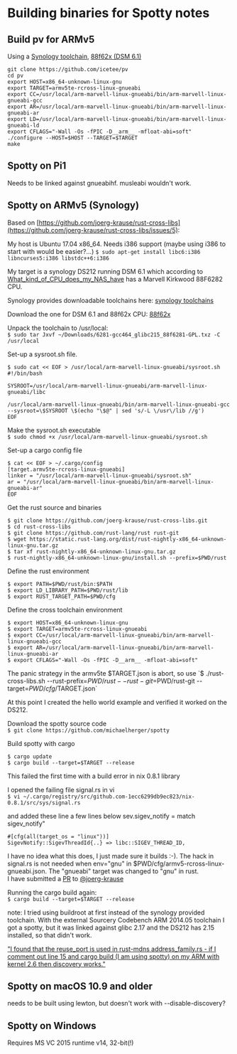 Building binaries for Spotty notes
==================================

Build pv for ARMv5
------------------

Using a [Synology toolchain](https://sourceforge.net/projects/dsgpl/files/), [88f62x (DSM 6.1)](https://sourceforge.net/projects/dsgpl/files/DSM%206.1%20Tool%20Chains/Marvell%2088F628x%20Linux%202.6.32/6281-gcc464_glibc215_88f6281-GPL.txz/download)

    git clone https://github.com/icetee/pv
    cd pv
    export HOST=x86_64-unknown-linux-gnu
    export TARGET=armv5te-rcross-linux-gnueabi
    export CC=/usr/local/arm-marvell-linux-gnueabi/bin/arm-marvell-linux-gnueabi-gcc
    export AR=/usr/local/arm-marvell-linux-gnueabi/bin/arm-marvell-linux-gnueabi-ar
    export LD=/usr/local/arm-marvell-linux-gnueabi/bin/arm-marvell-linux-gnueabi-ld
    export CFLAGS="-Wall -Os -fPIC -D__arm__ -mfloat-abi=soft"
    ./configure --HOST=$HOST --TARGET=$TARGET
    make

    
Spotty on Pi1
-------------

Needs to be linked against gnueabihf. musleabi wouldn't work.

Spotty on ARMv5 (Synology)
--------------------------

Based on [https://github.com/joerg-krause/rust-cross-libs](https://github.com/joerg-krause/rust-cross-libs/issues/5):

My host is Ubuntu 17.04 x86_64. Needs i386 support (maybe using i386 to start with would be easier?...)
    `$ sudo apt-get install libc6:i386 libncurses5:i386 libstdc++6:i386`

My target is a synology DS212 running DSM 6.1 which according to [What_kind_of_CPU_does_my_NAS_have](https://www.synology.com/en-global/knowledgebase/DSM/tutorial/General/What_kind_of_CPU_does_my_NAS_have) has a Marvell Kirkwood 88F6282 CPU.

Synology provides downloadable toolchains here: [synology toolchains](https://sourceforge.net/projects/dsgpl/files/)

Download the one for DSM 6.1 and 88f62x CPU: [88f62x](https://sourceforge.net/projects/dsgpl/files/DSM%206.1%20Tool%20Chains/Marvell%2088F628x%20Linux%202.6.32/6281-gcc464_glibc215_88f6281-GPL.txz/download)

Unpack the toolchain to /usr/local:  
    `$ sudo tar Jxvf ~/Downloads/6281-gcc464_glibc215_88f6281-GPL.txz -C /usr/local`

Set-up a sysroot.sh file.

    $ sudo cat << EOF > /usr/local/arm-marvell-linux-gnueabi/sysroot.sh
    #!/bin/bash

    SYSROOT=/usr/local/arm-marvell-linux-gnueabi/arm-marvell-linux-gnueabi/libc

    /usr/local/arm-marvell-linux-gnueabi/bin/arm-marvell-linux-gnueabi-gcc --sysroot=\$SYSROOT \$(echo "\$@" | sed 's/-L \/usr\/lib //g')
    EOF

Make the sysroot.sh executable  
    `$ sudo chmod +x /usr/local/arm-marvell-linux-gnueabi/sysroot.sh`

Set-up a cargo config file

    $ cat << EOF > ~/.cargo/config
    [target.armv5te-rcross-linux-gnueabi]
    linker = "/usr/local/arm-marvell-linux-gnueabi/sysroot.sh"
    ar = "/usr/local/arm-marvell-linux-gnueabi/bin/arm-marvell-linux-gnueabi-ar"
    EOF

Get the rust source and binaries

    $ git clone https://github.com/joerg-krause/rust-cross-libs.git
    $ cd rust-cross-libs
    $ git clone https://github.com/rust-lang/rust rust-git
    $ wget https://static.rust-lang.org/dist/rust-nightly-x86_64-unknown-linux-gnu.tar.gz
    $ tar xf rust-nightly-x86_64-unknown-linux-gnu.tar.gz
    $ rust-nightly-x86_64-unknown-linux-gnu/install.sh --prefix=$PWD/rust

Define the rust environment

    $ export PATH=$PWD/rust/bin:$PATH
    $ export LD_LIBRARY_PATH=$PWD/rust/lib
    $ export RUST_TARGET_PATH=$PWD/cfg

Define the cross toolchain environment

    $ export HOST=x86_64-unknown-linux-gnu
    $ export TARGET=armv5te-rcross-linux-gnueabi
    $ export CC=/usr/local/arm-marvell-linux-gnueabi/bin/arm-marvell-linux-gnueabi-gcc
    $ export AR=/usr/local/arm-marvell-linux-gnueabi/bin/arm-marvell-linux-gnueabi-ar
    $ export CFLAGS="-Wall -Os -fPIC -D__arm__ -mfloat-abi=soft"

The panic strategy in the armv5te $TARGET.json is abort, so use  
    `$ ./rust-cross-libs.sh --rust-prefix=$PWD/rust --rust-git=$PWD/rust-git --target=$PWD/cfg/$TARGET.json`

At this point I created the hello world example and verified it worked on the DS212.

Download the spotty source code  
    `$ git clone https://github.com/michaelherger/spotty`

Build spotty with cargo

    $ cargo update
    $ cargo build --target=$TARGET --release

This failed the first time with a build error in nix 0.8.1 library

I opened the failing file signal.rs in vi  
    `$ vi ~/.cargo/registry/src/github.com-1ecc6299db9ec823/nix-0.8.1/src/sys/signal.rs`

and added these line a few lines below 	sev.sigev_notify = match sigev_notify"

    #[cfg(all(target_os = "linux"))]
    SigevNotify::SigevThreadId{..} => libc::SIGEV_THREAD_ID,

I have no idea what this does, I just made sure it builds :-). The hack in signal.rs is not needed when env="gnu" in $PWD/cfg/armv5-rcross-linux-gnueabi.json. The "gnueabi" target was changed to "gnu" in rust.  
I have submitted a [PR](https://github.com/joerg-krause/rust-cross-libs/pull/7) to [@joerg-krause](https://github.com/joerg-krause)

Running the cargo build again:  
    `$ cargo build --target=$TARGET --release`

note: I tried using buildroot at first instead of the synology provided toolchain. With the external Sourcery Codebench ARM 2014.05 toolchain I got a spotty, but it was linked against glibc 2.17 and the DS212 has 2.15 installed, so that didn't work.



["I found that the reuse_port is used in rust-mdns address_family.rs - if I comment out line 15 and cargo build (I am using spotty) on my ARM with kernel 2.6 then discovery works."](https://github.com/plietar/librespot/issues/226)

Spotty on macOS 10.9 and older
------------------------------
needs to be built using lewton, but doesn't work with --disable-discovery?

Spotty on Windows
-----------------
Requires MS VC 2015 runtime v14, 32-bit(!)

